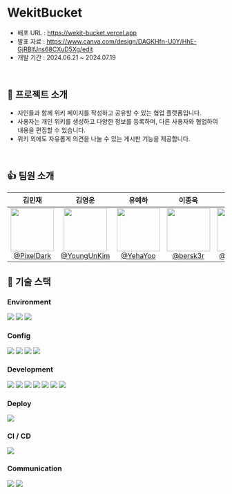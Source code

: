 # WekitBucket

- 배포 URL : https://wekit-bucket.vercel.app
- 발표 자료 : https://www.canva.com/design/DAGKHfn-U0Y/HhE-GjRBlfJns68CXuD5Xg/edit
- 개발 기간 : 2024.06.21 ~ 2024.07.19
<br />

## 🧺 프로젝트 소개
- 지인들과 함께 위키 페이지를 작성하고 공유할 수 있는 협업 플랫폼입니다.
- 사용자는 개인 위키를 생성하고 다양한 정보를 등록하며, 다른 사용자와 협업하여 내용을 편집할 수 있습니다.
- 위키 외에도 자유롭게 의견을 나눌 수 있는 게시판 기능을 제공합니다.
<br />

## 👍 팀원 소개
<div align="center">

|                                                          **김민재**                                                           |                                                           **김영운**                                                            |                                                        **유예하**                                                        |                                                          **이종욱**                                                           |                                                        **이은빈**                                                         |
| :---------------------------------------------------------------------------------------------------------------------------: | :-----------------------------------------------------------------------------------------------------------------------------: | :----------------------------------------------------------------------------------------------------------------------: | :---------------------------------------------------------------------------------------------------------------------------: | :-----------------------------------------------------------------------------------------------------------------------: |
| [<img src="https://avatars.githubusercontent.com/u/162538553?v=4" height=100> <br/> @PixeIDark](https://github.com/PixeIDark) | [<img src="https://avatars.githubusercontent.com/u/162089313?v=4" height=100> <br/> @YoungUnKim](https://github.com/YoungUnKim) | [<img src="https://avatars.githubusercontent.com/u/151544448?v=4" height=100> <br/> @YehaYoo](https://github.com/YehaYoo) | [<img src="https://avatars.githubusercontent.com/u/50625710?v=4" height=100> <br/> @bersk3r](https://github.com/bersk3r) | [<img src="https://avatars.githubusercontent.com/u/110139747?v=4" height=100> <br/> @eunbinnie](https://github.com/eunbinnie) |

</div>

## 🌠 기술 스택
### Environment
<div>
<img src="https://img.shields.io/badge/visual studio code-007ACC?style=for-the-badge&logo=visualstudiocode&logoColor=white"> 
<img src="https://img.shields.io/badge/github-181717?style=for-the-badge&logo=github&logoColor=white"> 
<img src="https://img.shields.io/badge/git-F05032?style=for-the-badge&logo=git&logoColor=white">
</div>

### Config
<div>
<img src="https://img.shields.io/badge/yarn-2C8EBB?style=for-the-badge&logo=yarn&logoColor=white"> 
<img src="https://img.shields.io/badge/eslint-4B32C3?style=for-the-badge&logo=eslint&logoColor=white"> 
<img src="https://img.shields.io/badge/prettier-F7B93E?style=for-the-badge&logo=prettier&logoColor=black">
<img src="https://img.shields.io/badge/husky-632CA6?style=for-the-badge&logo=datadog&logoColor=white">
</div>

### Development
<div>
<img src="https://img.shields.io/badge/next.js-000000?style=for-the-badge&logo=next.js&logoColor=white">  
<img src="https://img.shields.io/badge/react-61DAFB?style=for-the-badge&logo=react&logoColor=black">  
<img src="https://img.shields.io/badge/TypeScript-3178C6?style=for-the-badge&logo=typescript&logoColor=white"/>
<img src="https://img.shields.io/badge/fetch-000000?style=for-the-badge&logo=framework&logoColor=white"/>
<img src="https://img.shields.io/badge/tailwind_css-06B6D4?style=for-the-badge&logo=tailwindcss&logoColor=white"/>
<img src="https://img.shields.io/badge/framer motion-0055FF?style=for-the-badge&logo=framer&logoColor=white">
<img src="https://img.shields.io/badge/swiper-6332F6?style=for-the-badge&logo=swiper&logoColor=white">
</div>

### Deploy
<div>
<img src="https://img.shields.io/badge/Vercel-000000?style=for-the-badge&logo=Vercel&logoColor=white"/>
</div>

### CI / CD
<div>
<img src="https://img.shields.io/badge/github_actions-2088ff?style=for-the-badge&logo=githubactions&logoColor=white">
</div>

### Communication
<div>
<img src="https://img.shields.io/badge/notion-000000?style=for-the-badge&logo=notion&logoColor=white"/>   <img src="https://img.shields.io/badge/Discord-5865F2?style=for-the-badge&logo=Discord&logoColor=white"/> 
</div>
<br>
